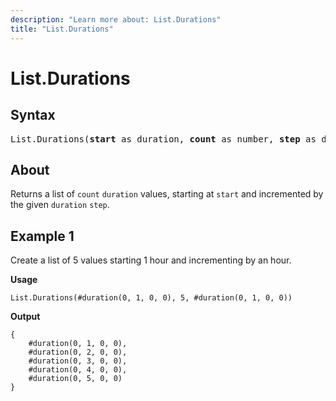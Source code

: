 ```yaml
---
description: "Learn more about: List.Durations"
title: "List.Durations"
---
```

# List.Durations

## Syntax

<pre>
List.Durations(<b>start</b> as duration, <b>count</b> as number, <b>step</b> as duration) as list
</pre>

## About

Returns a list of `count` `duration` values, starting at `start` and incremented by the given `duration` `step`.

## Example 1

Create a list of 5 values starting 1 hour and incrementing by an hour.

**Usage**

```powerquery-m
List.Durations(#duration(0, 1, 0, 0), 5, #duration(0, 1, 0, 0))
```

**Output**

```powerquery-m
{
    #duration(0, 1, 0, 0),
    #duration(0, 2, 0, 0),
    #duration(0, 3, 0, 0),
    #duration(0, 4, 0, 0),
    #duration(0, 5, 0, 0)
}
```
